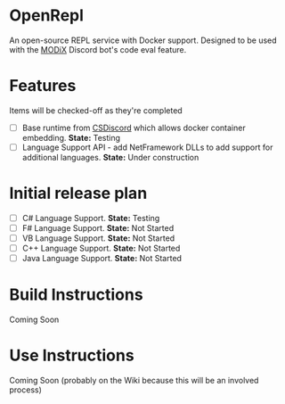 # OpenRepl
An open-source REPL service with Docker support. Designed to be used with the [MODiX](https://github.com/discord-csharp/MODiX) Discord bot's code eval feature.

# Features
Items will be checked-off as they're completed

* [ ] Base runtime from [CSDiscord](https://github.com/discord-csharp/CSDiscord/) which allows docker container embedding. **State:** Testing
* [ ] Language Support API - add NetFramework DLLs to add support for additional languages. **State:** Under construction

# Initial release plan
* [ ] C# Language Support. **State:** Testing
* [ ] F# Language Support. **State:** Not Started
* [ ] VB Language Support. **State:** Not Started
* [ ] C++ Language Support. **State:** Not Started
* [ ] Java Language Support. **State:** Not Started

# Build Instructions
Coming Soon

# Use Instructions
Coming Soon (probably on the Wiki because this will be an involved process)
